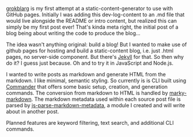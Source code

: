<!-- @meta
Title: Introducing grokblarg
Author: Ryan K Harris
Keywords: grokblarg blog
Created: 21Oct2017
Updated: 21Oct2017
Version: 0.3.1
-->


[grokblarg](https://github.com/ryankharris/grokblarg "grokblarg") is my first attempt at a static-content-generator to use with GitHub pages. Initially I was adding this dev-log-content to an .md file that would live alongside the README or intro content, but realized this can simply be my first post ever! That's kinda meta right, the initial post of a blog being about writing the code to produce the blog...

The idea wasn't anything original: build a blog! But I wanted to make use of github pages for hosting and build a static-content blog, i.e. just .html pages, no server-side component.
But there's [Jekyll](https://github.com/jekyll "Jekyll") for that. So then why do it? I guess just because. Oh and to try it in JavaScript and Node.js.

I wanted to write posts as markdown and generate HTML from the markdown. I like minimal, semantic styling. So currently is is CLI built using [Commander](https://www.npmjs.com/package/commander "Commander") that offers some basic setup, creation, and generation commands. The conversion from markdown to HTML is handled by [marky-markdown](https://www.npmjs.com/package/marky-markdown "marky-markdown"). The markdown metadata used within each source post file is parsed by [js-parse-markdown-metadata](https://www.npmjs.com/package/js-parse-markdown-metadata "js-parse-markdown-metadata"), a module I created and will write about in another post.

Planned features are keyword filtering, text search, and additional CLI commands.
